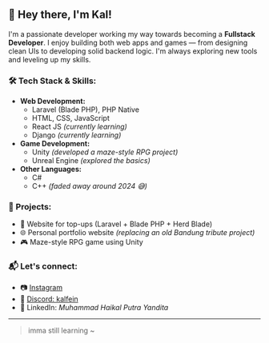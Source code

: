 ## 👋 Hey there, I'm Kal!

I'm a passionate developer working my way towards becoming a **Fullstack Developer**. I enjoy building both web apps and games — from designing clean UIs to developing solid backend logic. I'm always exploring new tools and leveling up my skills.

### 🛠️ Tech Stack & Skills:
- **Web Development:**
  - Laravel (Blade PHP), PHP Native
  - HTML, CSS, JavaScript
  - React JS *(currently learning)*
  - Django *(currently learning)*
- **Game Development:**
  - Unity *(developed a maze-style RPG project)*
  - Unreal Engine *(explored the basics)*
- **Other Languages:**
  - C#
  - C++ *(faded away around 2024 😅)*

### 💼 Projects:
- 💸 Website for top-ups (Laravel + Blade PHP + Herd Blade)
- 🌐 Personal portfolio website *(replacing an old Bandung tribute project)*
- 🎮 Maze-style RPG game using Unity

### 📬 Let's connect:
- 📷 [Instagram](https://www.instagram.com/kal.putra_/)
- 💬 [Discord: kalfein](https://discord.com/users/YOUR_DISCORD_ID)
- 🔗 LinkedIn: *Muhammad Haikal Putra Yandita*

---

> imma still learning ~

